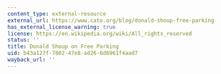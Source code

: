 ```yaml
---
content_type: external-resource
external_url: https://www.cato.org/blog/donald-shoup-free-parking
has_external_license_warning: true
license: https://en.wikipedia.org/wiki/All_rights_reserved
status: ''
title: Donald Shoup on Free Parking
uid: b43a127f-7802-47e8-ad26-6d6961f4aad7
wayback_url: ''
---
```

